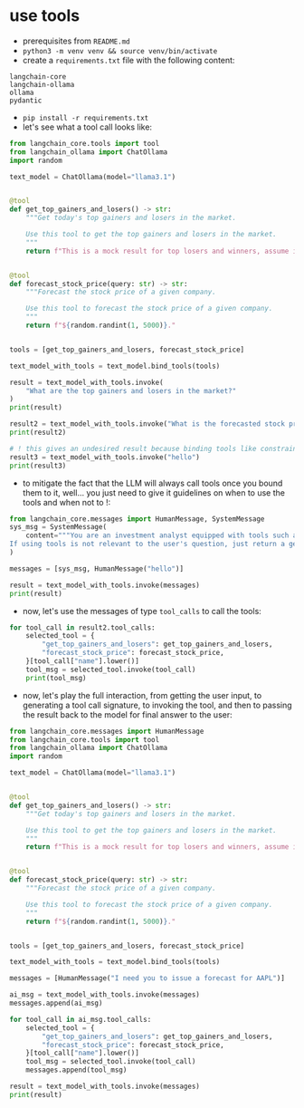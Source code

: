 # use tools

- prerequisites from `README.md`
- `python3 -m venv venv && source venv/bin/activate`
- create a `requirements.txt` file with the following content:

```
langchain-core
langchain-ollama
ollama
pydantic
```

- `pip install -r requirements.txt`
- let's see what a tool call looks like:

```python
from langchain_core.tools import tool
from langchain_ollama import ChatOllama
import random

text_model = ChatOllama(model="llama3.1")


@tool
def get_top_gainers_and_losers() -> str:
    """Get today's top gainers and losers in the market.

    Use this tool to get the top gainers and losers in the market.
    """
    return f"This is a mock result for top losers and winners, assume it is a relevant result as we are in a testing environment."


@tool
def forecast_stock_price(query: str) -> str:
    """Forecast the stock price of a given company.

    Use this tool to forecast the stock price of a given company.
    """
    return f"${random.randint(1, 5000)}."


tools = [get_top_gainers_and_losers, forecast_stock_price]

text_model_with_tools = text_model.bind_tools(tools)

result = text_model_with_tools.invoke(
    "What are the top gainers and losers in the market?"
)
print(result)

result2 = text_model_with_tools.invoke("What is the forecasted stock price for Apple?")
print(result2)

# ! this gives an undesired result because binding tools like constraints the model to only use the tools
result3 = text_model_with_tools.invoke("hello")
print(result3)
```

- to mitigate the fact that the LLM will always call tools once you bound them to it, well... you just need to give it guidelines on when to use the tools and when not to !:

```python
from langchain_core.messages import HumanMessage, SystemMessage
sys_msg = SystemMessage(
    content="""You are an investment analyst equipped with tools such as stock price forecasting and getting top gainers and losers in the market. 
If using tools is not relevant to the user's question, just return a general answer without using tools."""
)

messages = [sys_msg, HumanMessage("hello")]

result = text_model_with_tools.invoke(messages)
print(result)
```

- now, let's use the messages of type `tool_calls` to call the tools:

```python
for tool_call in result2.tool_calls:
    selected_tool = {
        "get_top_gainers_and_losers": get_top_gainers_and_losers,
        "forecast_stock_price": forecast_stock_price,
    }[tool_call["name"].lower()]
    tool_msg = selected_tool.invoke(tool_call)
    print(tool_msg)
```

- now, let's play the full interaction, from getting the user input, to generating a tool call signature, to invoking the tool, and then to passing the result back to the model for final answer to the user:

```python
from langchain_core.messages import HumanMessage
from langchain_core.tools import tool
from langchain_ollama import ChatOllama
import random

text_model = ChatOllama(model="llama3.1")


@tool
def get_top_gainers_and_losers() -> str:
    """Get today's top gainers and losers in the market.

    Use this tool to get the top gainers and losers in the market.
    """
    return f"This is a mock result for top losers and winners, assume it is a relevant result as we are in a testing environment."


@tool
def forecast_stock_price(query: str) -> str:
    """Forecast the stock price of a given company.

    Use this tool to forecast the stock price of a given company.
    """
    return f"${random.randint(1, 5000)}."


tools = [get_top_gainers_and_losers, forecast_stock_price]

text_model_with_tools = text_model.bind_tools(tools)

messages = [HumanMessage("I need you to issue a forecast for AAPL")]

ai_msg = text_model_with_tools.invoke(messages)
messages.append(ai_msg)

for tool_call in ai_msg.tool_calls:
    selected_tool = {
        "get_top_gainers_and_losers": get_top_gainers_and_losers,
        "forecast_stock_price": forecast_stock_price,
    }[tool_call["name"].lower()]
    tool_msg = selected_tool.invoke(tool_call)
    messages.append(tool_msg)

result = text_model_with_tools.invoke(messages)
print(result)
```
